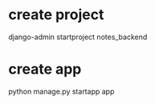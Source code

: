 # create project
django-admin startproject notes_backend

# create app
python manage.py startapp app